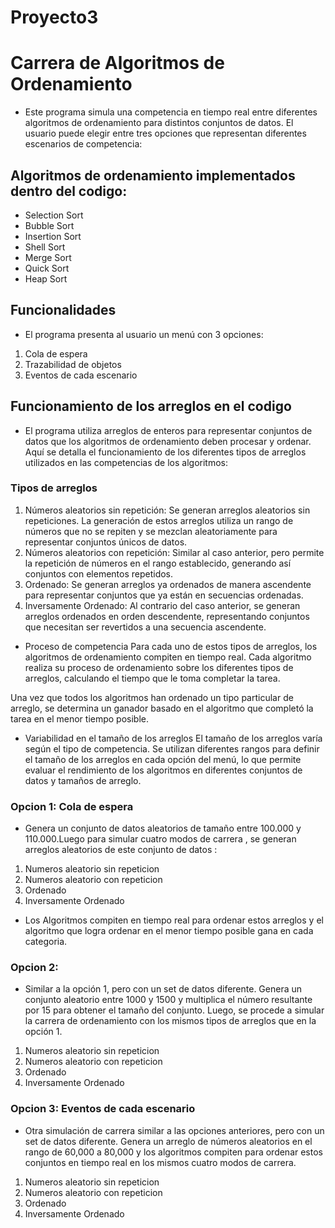 # Proyecto3
# Carrera de Algoritmos de Ordenamiento
- Este programa simula una competencia en tiempo real entre diferentes algoritmos de ordenamiento para distintos conjuntos de datos. El usuario puede elegir entre tres opciones que representan diferentes escenarios de competencia:

## Algoritmos de ordenamiento implementados dentro del codigo:
- Selection Sort
- Bubble Sort
- Insertion Sort
- Shell Sort
- Merge Sort
- Quick Sort
- Heap Sort

## Funcionalidades 
- El programa presenta al usuario un menú con 3 opciones:
1. Cola de espera
2. Trazabilidad de objetos 
3. Eventos de cada escenario 

## Funcionamiento de los arreglos en el codigo 
- El programa utiliza arreglos de enteros para representar conjuntos de datos que los algoritmos de ordenamiento deben procesar y ordenar. Aquí se detalla el funcionamiento de los diferentes tipos de arreglos utilizados en las competencias de los algoritmos:
### Tipos de arreglos 
1. Números aleatorios sin repetición: Se generan arreglos aleatorios sin repeticiones. La generación de estos arreglos utiliza un rango de números que no se repiten y se mezclan aleatoriamente para representar conjuntos únicos de datos.
2. Números aleatorios con repetición: Similar al caso anterior, pero permite la repetición de números en el rango establecido, generando así conjuntos con elementos repetidos.
3. Ordenado: Se generan arreglos ya ordenados de manera ascendente para representar conjuntos que ya están en secuencias ordenadas.
4. Inversamente Ordenado: Al contrario del caso anterior, se generan arreglos ordenados en orden descendente, representando conjuntos que necesitan ser revertidos a una secuencia ascendente.

- Proceso de competencia
Para cada uno de estos tipos de arreglos, los algoritmos de ordenamiento compiten en tiempo real. Cada algoritmo realiza su proceso de ordenamiento sobre los diferentes tipos de arreglos, calculando el tiempo que le toma completar la tarea.

Una vez que todos los algoritmos han ordenado un tipo particular de arreglo, se determina un ganador basado en el algoritmo que completó la tarea en el menor tiempo posible.

- Variabilidad en el tamaño de los arreglos
El tamaño de los arreglos varía según el tipo de competencia. Se utilizan diferentes rangos para definir el tamaño de los arreglos en cada opción del menú, lo que permite evaluar el rendimiento de los algoritmos en diferentes conjuntos de datos y tamaños de arreglo.

### Opcion 1: Cola de espera
- Genera un conjunto de datos aleatorios de tamaño entre 100.000 y 110.000.Luego para simular cuatro modos de carrera , se generan arreglos aleatorios de este conjunto de datos :

1. Numeros aleatorio sin repeticion 
2. Numeros aleatorio con repeticion 
3. Ordenado
4. Inversamente Ordenado 

- Los Algoritmos compiten en tiempo real para ordenar estos arreglos y el algoritmo que logra ordenar en el menor tiempo posible gana en cada categoria.
### Opcion 2:
- Similar a la opción 1, pero con un set de datos diferente. Genera un conjunto aleatorio entre 1000 y 1500 y multiplica el número resultante por 15 para obtener el tamaño del conjunto. Luego, se procede a simular la carrera de ordenamiento con los mismos tipos de arreglos que en la opción 1.

1. Numeros aleatorio sin repeticion 
2. Numeros aleatorio con repeticion 
3. Ordenado
4. Inversamente Ordenado 


### Opcion 3: Eventos de cada escenario 
- Otra simulación de carrera similar a las opciones anteriores, pero con un set de datos diferente. Genera un arreglo de números aleatorios en el rango de 60,000 a 80,000 y los algoritmos compiten para ordenar estos conjuntos en tiempo real en los mismos cuatro modos de carrera.

1. Numeros aleatorio sin repeticion 
2. Numeros aleatorio con repeticion 
3. Ordenado
4. Inversamente Ordenado 






